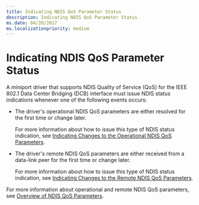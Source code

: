 ```yaml
---
title: Indicating NDIS QoS Parameter Status
description: Indicating NDIS QoS Parameter Status
ms.date: 04/20/2017
ms.localizationpriority: medium
---
```


# Indicating NDIS QoS Parameter Status


A miniport driver that supports NDIS Quality of Service (QoS) for the IEEE 802.1 Data Center Bridging (DCB) interface must issue NDIS status indications whenever one of the following events occurs:

-   The driver's operational NDIS QoS parameters are either resolved for the first time or change later.

    For more information about how to issue this type of NDIS status indication, see [Indicating Changes to the Operational NDIS QoS Parameters](indicating-changes-to-the-operational-ndis-qos-parameters.md).

-   The driver's remote NDIS QoS parameters are either received from a data-link peer for the first time or change later.

    For more information about how to issue this type of NDIS status indication, see [Indicating Changes to the Remote NDIS QoS Parameters](indicating-changes-to-the-remote-ndis-qos-parameters.md).

For more information about operational and remote NDIS QoS parameters, see [Overview of NDIS QoS Parameters](overview-of-ndis-qos-parameters.md).

 

 





